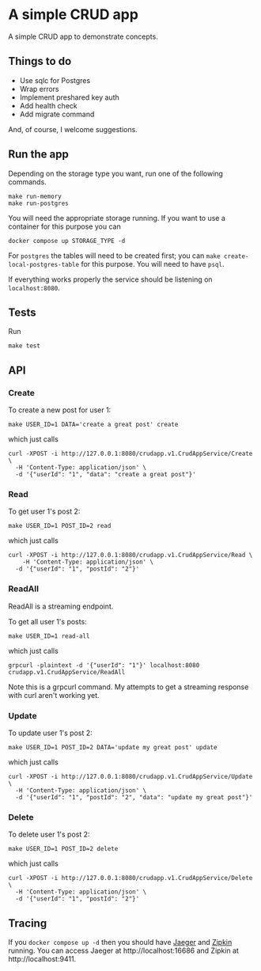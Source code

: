 # A simple CRUD app

A simple CRUD app to demonstrate concepts.

## Things to do

- Use sqlc for Postgres
- Wrap errors
- Implement preshared key auth
- Add health check
- Add migrate command

And, of course, I welcome suggestions.

## Run the app

Depending on the storage type you want, run one of the following commands.
```
make run-memory
make run-postgres
```

You will need the appropriate storage running. If you want to use a container for this purpose you can
```
docker compose up STORAGE_TYPE -d
```
For `postgres` the tables will need to be created first; you can `make create-local-postgres-table` for this purpose. You will need to have `psql`.

If everything works properly the service should be listening on `localhost:8080`.

## Tests

Run
```
make test
```

## API

### Create

To create a new post for user 1:
```
make USER_ID=1 DATA='create a great post' create
```
which just calls
```
curl -XPOST -i http://127.0.0.1:8080/crudapp.v1.CrudAppService/Create \
  -H 'Content-Type: application/json' \
  -d '{"userId": "1", "data": "create a great post"}'
```

### Read

To get user 1's post 2: 
```
make USER_ID=1 POST_ID=2 read
```
which just calls
```
curl -XPOST -i http://127.0.0.1:8080/crudapp.v1.CrudAppService/Read \
	-H 'Content-Type: application/json' \
  -d '{"userId": "1", "postId": "2"}'
```

### ReadAll

ReadAll is a streaming endpoint.

To get all user 1's posts:
```
make USER_ID=1 read-all
```
which just calls
```
grpcurl -plaintext -d '{"userId": "1"}' localhost:8080 crudapp.v1.CrudAppService/ReadAll
```
Note this is a grpcurl command. My attempts to get a streaming response with curl aren't working yet.

### Update

To update user 1's post 2: 
```
make USER_ID=1 POST_ID=2 DATA='update my great post' update
```
which just calls
```
curl -XPOST -i http://127.0.0.1:8080/crudapp.v1.CrudAppService/Update \
  -H 'Content-Type: application/json' \
  -d '{"userId": "1", "postId": "2", "data": "update my great post"}'
```

### Delete

To delete user 1's post 2: 
```
make USER_ID=1 POST_ID=2 delete
```
which just calls
```
curl -XPOST -i http://127.0.0.1:8080/crudapp.v1.CrudAppService/Delete \
  -H 'Content-Type: application/json' \
  -d '{"userId": "1", "postId": "2"}'
```

## Tracing

If you `docker compose up -d` then you should have [Jaeger](https://www.jaegertracing.io/) and [Zipkin](https://zipkin.io/) running. You can access Jaeger at http://localhost:16686 and Zipkin at http://localhost:9411.
